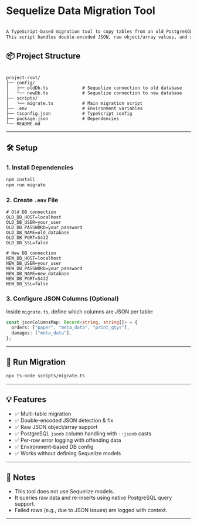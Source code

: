 
# Sequelize Data Migration Tool

```md

A TypeScript-based migration tool to copy tables from an old PostgreSQL database to a new one using Sequelize.  
This script handles double-encoded JSON, raw object/array values, and supports JSON column casting (`::jsonb`).

```

## 📦 Project Structure

```

project-root/
├── config/
│   ├── oldDb.ts             # Sequelize connection to old database
│   └── newDb.ts             # Sequelize connection to new database
├── scripts/
│   └── migrate.ts           # Main migration script
├── .env                     # Environment variables
├── tsconfig.json            # TypeScript config
├── package.json             # Dependencies
└── README.md

````

---

## 🛠️ Setup

### 1. Install Dependencies

```bash
npm install
npm run migrate
````

### 2. Create `.env` File

```env
# Old DB connection
OLD_DB_HOST=localhost
OLD_DB_USER=your_user
OLD_DB_PASSWORD=your_password
OLD_DB_NAME=old_database
OLD_DB_PORT=5432
OLD_DB_SSL=false

# New DB connection
NEW_DB_HOST=localhost
NEW_DB_USER=your_user
NEW_DB_PASSWORD=your_password
NEW_DB_NAME=new_database
NEW_DB_PORT=5432
NEW_DB_SSL=false
```

### 3. Configure JSON Columns (Optional)

Inside `migrate.ts`, define which columns are JSON per table:

```ts
const jsonColumnsMap: Record<string, string[]> = {
  orders: ["paper", "meta_data", "print_qtys"],
  damages: ["meta_data"],
};
```

---

## 🚀 Run Migration

```bash
npx ts-node scripts/migrate.ts
```

---

## 💡 Features

* ✅ Multi-table migration
* ✅ Double-encoded JSON detection & fix
* ✅ Raw JSON object/array support
* ✅ PostgreSQL `jsonb` column handling with `::jsonb` casts
* ✅ Per-row error logging with offending data
* ✅ Environment-based DB config
* ✅ Works without defining Sequelize models

---

## 📌 Notes

* This tool does not use Sequelize models.
* It queries raw data and re-inserts using native PostgreSQL query support.
* Failed rows (e.g., due to JSON issues) are logged with context.


---

